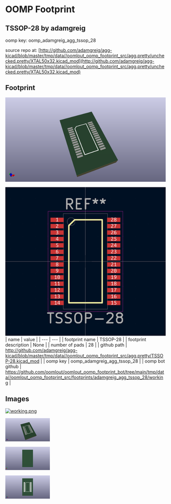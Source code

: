 # OOMP Footprint  
## TSSOP-28  by adamgreig  
  
oomp key: oomp_adamgreig_agg_tssop_28  
  
source repo at: [http://github.com/adamgreig/agg-kicad/blob/master/tmp/data//oomlout_oomp_footprint_src/agg.pretty/unchecked.pretty/XTAL50x32.kicad_mod](http://github.com/adamgreig/agg-kicad/blob/master/tmp/data//oomlout_oomp_footprint_src/agg.pretty/unchecked.pretty/XTAL50x32.kicad_mod)  
## Footprint  
  
[![working_kicad_pcb_3d.png](working_kicad_pcb_3d_600.png)](working_kicad_pcb_3d.png)  
  
[![working.png](working_600.png)](working.png)  
| name | value | 
| --- | --- | 
| footprint name | TSSOP-28 | 
| footprint description | None | 
| number of pads | 28 | 
| github path | http://github.com/adamgreig/agg-kicad/blob/master/tmp/data//oomlout_oomp_footprint_src/agg.pretty/TSSOP-28.kicad_mod | 
| oomp key | oomp_adamgreig_agg_tssop_28 | 
| oomp bot github | https://github.com/oomlout/oomlout_oomp_footprint_bot/tree/main/tmp/data//oomlout_oomp_footprint_src/footprints/adamgreig_agg_tssop_28/working | 
## Images  
  
[![working.png](working_140.png)](working.png)  
  
[![working_kicad_pcb_3d.png](working_kicad_pcb_3d_140.png)](working_kicad_pcb_3d.png)  
  
[![working_kicad_pcb_3d_back.png](working_kicad_pcb_3d_back_140.png)](working_kicad_pcb_3d_back.png)  
  
[![working_kicad_pcb_3d_front.png](working_kicad_pcb_3d_front_140.png)](working_kicad_pcb_3d_front.png)  
